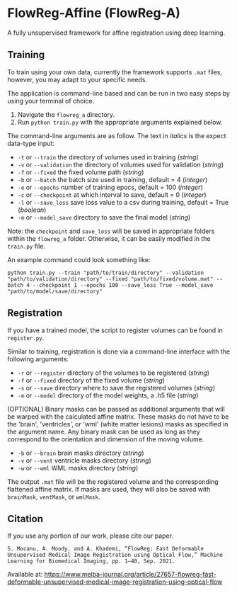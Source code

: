 # FlowReg-Affine (FlowReg-A)
A fully unsupervised framework for affine registration using deep learning.

## Training
To train using your own data, currently the framework supports `.mat` files, however, you may adapt to your specific needs.

The application is command-line based and can be run in two easy steps by using your terminal of choice.
1. Navigate the `flowreg_a` directory.
2. Run `python train.py` with the appropriate arguments explained below.

The command-line arguments are as follow. The text in *italics* is the expect data-type input:
- `-t` or `--train` the directory of volumes used in training (*string*)
- `-v` or `--validation` the directory of volumes used for validation (*string*)
- `-f` or `--fixed` the fixed volume path (*string*)
- `-b` or `--batch` the batch size used in training, default = 4 (*integer*)
- `-e` or `--epochs` number of training epocs, default = 100 (*integer*)
- `-c` or `--checkpoint` at which interval to save, default = 0 (*integer*)
- `-l` or `--save_loss` save loss value to a csv during training, default = True (*boolean*)
- `-m` or `--model_save` directory to save the final model (*string*)

Note: the `checkpoint` and `save_loss` will be saved in appropriate folders within the `flowreg_a` folder. Otherwise, it can be easily modified in the `train.py` file.

An example command could look something like:
```
python train.py --train "path/to/train/directory" --validation "path/to/validation/directory" --fixed "path/to/fixed/volume.mat" --batch 4 --checkpoint 1 --epochs 100 --save_loss True --model_save "path/to/model/save/directory"
```

## Registration
If you have a trained model, the script to register volumes can be found in `register.py`.

Similar to training, registration is done via a command-line interface with the following arguments:
- `-r` or `--register` directory of the volumes to be registered (*string*)
- `-f` or `--fixed` directory of the fixed volume (*string*)
- `-s` or `--save` directory where to save the registered volumes (*string*)
- `-m` or `--model` directory of the model weights, a .h5 file (*string*)

(OPTIONAL) Binary masks can be passed as additional arguments that will be warped with the calculated affine matrix. These masks do not have to be the 'brain', 'ventricles', or 'wml' (white matter lesions) masks as specified in the argument name. Any binary mask can be used as long as they correspond to the orientation and dimension of the moving volume.
- `-b` or `--brain` brain masks directory (*string*)
- `-v` or `--vent` ventricle masks directory (*string*)
- `-w` or `--wml` WML masks directory (*string*)

The output `.mat` file will be the registered volume and the corresponding flattened affine matrix. If masks are used, they will also be saved with `brainMask`, `ventMask`, or `wmlMask`.

## Citation
If you use any portion of our work, please cite our paper.
```
S. Mocanu, A. Moody, and A. Khademi, “FlowReg: Fast Deformable Unsupervised Medical Image Registration using Optical Flow,” Machine Learning for Biomedical Imaging, pp. 1–40, Sep. 2021.
```
Available at: https://www.melba-journal.org/article/27657-flowreg-fast-deformable-unsupervised-medical-image-registration-using-optical-flow
